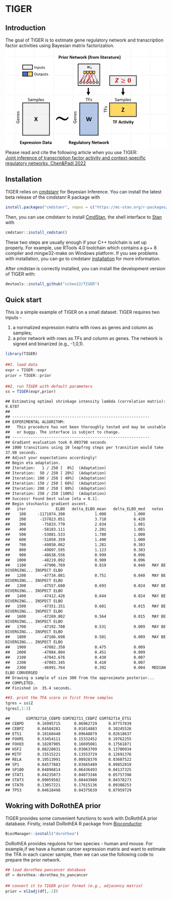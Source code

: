 
# TIGER

## Introduction

The goal of TIGER is to estimate gene regulatory network and
transcription factor activities using Bayesian matrix factorization.  
![](TIGER.png)<!-- -->  
Please read and cite the following article when you use TIGER:  
[Joint inference of transcription factor activity and context-specific
regulatory networks, Chen&Padi
2022](https://www.biorxiv.org/content/10.1101/2022.12.12.520141v1)

## Installation

TIGER relies on [cmdstanr](https://mc-stan.org/cmdstanr/) for Beyesian
Inference. You can install the latest beta release of the cmdstanr R
package with

``` r
install.packages("cmdstanr", repos = c("https://mc-stan.org/r-packages/", getOption("repos")))
```

Then, you can use cmdstanr to install
[CmdStan](https://mc-stan.org/users/interfaces/cmdstan.html), the shell
interface to [Stan](https://mc-stan.org/) with

``` r
cmdstanr::install_cmdstan()
```

These two steps are usually enough if your C++ toolchain is set up
properly. For example, use RTools 4.0 toolchain which contains a g++ 8
compiler and mingw32-make on Windows platform. If you see problems with
installation, you can go to cmdstanr
[installation](https://mc-stan.org/cmdstanr/articles/cmdstanr.html) for
more information.

After cmdstan is correctly installed, you can install the development
version of TIGER with:

``` r
devtools::install_github("cchen22/TIGER")
```

## Quick start

This is a simple example of TIGER on a small dataset. TIGER requires two
inputs -  
1. a normalized expression matrix with rows as genes and column as
samples;  
2. a prior network with rows as TFs and column as genes. The network is
signed and binarized (e.g., -1,0,1).

``` r
library(TIGER)

##1. load data
expr = TIGER::expr
prior = TIGER::prior

##2. run TIGER with default parameters
ss = TIGER(expr,prior)
```

    ## Estimating optimal shrinkage intensity lambda (correlation matrix): 0.6787 
    ## 
    ## ------------------------------------------------------------ 
    ## EXPERIMENTAL ALGORITHM: 
    ##   This procedure has not been thoroughly tested and may be unstable 
    ##   or buggy. The interface is subject to change. 
    ## ------------------------------------------------------------ 
    ## Gradient evaluation took 0.003798 seconds 
    ## 1000 transitions using 10 leapfrog steps per transition would take 37.98 seconds. 
    ## Adjust your expectations accordingly! 
    ## Begin eta adaptation. 
    ## Iteration:   1 / 250 [  0%]  (Adaptation) 
    ## Iteration:  50 / 250 [ 20%]  (Adaptation) 
    ## Iteration: 100 / 250 [ 40%]  (Adaptation) 
    ## Iteration: 150 / 250 [ 60%]  (Adaptation) 
    ## Iteration: 200 / 250 [ 80%]  (Adaptation) 
    ## Iteration: 250 / 250 [100%]  (Adaptation) 
    ## Success! Found best value [eta = 0.1]. 
    ## Begin stochastic gradient ascent. 
    ##   iter             ELBO   delta_ELBO_mean   delta_ELBO_med   notes  
    ##    100     -1171074.398             1.000            1.000 
    ##    200      -157823.051             3.710            6.420 
    ##    300       -75833.770             2.834            1.081 
    ##    400       -58183.111             2.201            1.081 
    ##    500       -53081.533             1.780            1.000 
    ##    600       -51050.359             1.490            1.000 
    ##    700       -49850.082             1.281            0.303 
    ##    800       -49097.595             1.123            0.303 
    ##    900       -48638.556             0.999            0.096 
    ##   1000       -48219.092             0.900            0.096 
    ##   1100       -47906.769             0.819            0.040   MAY BE DIVERGING... INSPECT ELBO 
    ##   1200       -47734.081             0.751            0.040   MAY BE DIVERGING... INSPECT ELBO 
    ##   1300       -47557.680             0.693            0.024   MAY BE DIVERGING... INSPECT ELBO 
    ##   1400       -47412.426             0.644            0.024   MAY BE DIVERGING... INSPECT ELBO 
    ##   1500       -47351.151             0.601            0.015   MAY BE DIVERGING... INSPECT ELBO 
    ##   1600       -47269.802             0.564            0.015   MAY BE DIVERGING... INSPECT ELBO 
    ##   1700       -47192.708             0.531            0.009   MAY BE DIVERGING... INSPECT ELBO 
    ##   1800       -47166.698             0.501            0.009   MAY BE DIVERGING... INSPECT ELBO 
    ##   1900       -47082.350             0.475            0.009 
    ##   2000       -47084.804             0.451            0.009 
    ##   2100       -47043.676             0.430            0.007 
    ##   2200       -47003.345             0.410            0.007 
    ##   2300       -46991.764             0.392            0.004   MEDIAN ELBO CONVERGED 
    ## Drawing a sample of size 300 from the approximate posterior...  
    ## COMPLETED. 
    ## Finished in  35.4 seconds.

``` r
##3. print the TFA score in first three samples
tgres = ss$Z
tgres[,1:3]
```

    ##       GSM782710_CEBPD GSM782711_CEBPZ GSM782714_ETS1
    ## CEBPD      0.16995715      0.06962729     0.07757839
    ## CEBPZ      0.04584281      0.01014883     0.10245526
    ## ETS1       0.10160440      0.09648879     0.02618637
    ## FOXM1      0.53454111      0.15332452     0.19762255
    ## FOXO3      0.18207905      0.16695081     0.17561871
    ## HSF2       0.08228031      0.03063709     0.13700934
    ## MITF       0.15515221      0.13553729     0.12691376
    ## RELA       0.10513991      0.08928370     0.03607522
    ## SP1        0.04577883      0.03665489     0.09852019
    ## SP100      0.04896814      0.06436493     0.04137325
    ## STAT1      0.04235073      0.04073346     0.05757398
    ## STAT3      0.09059502      0.08443980     0.04378273
    ## STAT6      0.13057221      0.17615136     0.09388253
    ## TP53       0.04618498      0.04375639     0.07959729

## Wokring with DoRothEA prior

TIGER provides some convenient functions to work with DoRothEA prior
database. Firstly, install DoRothEA R package from
[Bioconductor](https://bioconductor.org/packages/release/data/experiment/html/dorothea.html)

``` r
BiocManager::install("dorothea")
```

DoRothEA provides regulons for two species - human and mouse. For
example,if we have a human cancer expression matrix and want to estimate
the TFA in each cancer sample, then we can use the following code to
prepare the prior network.

``` r
## load dorothea pancancer database
df = dorothea::dorothea_hs_pancancer

## convert it to TIGER prior format (e.g., adjacency matrix) 
prior = el2adj(df[,-2])
```
